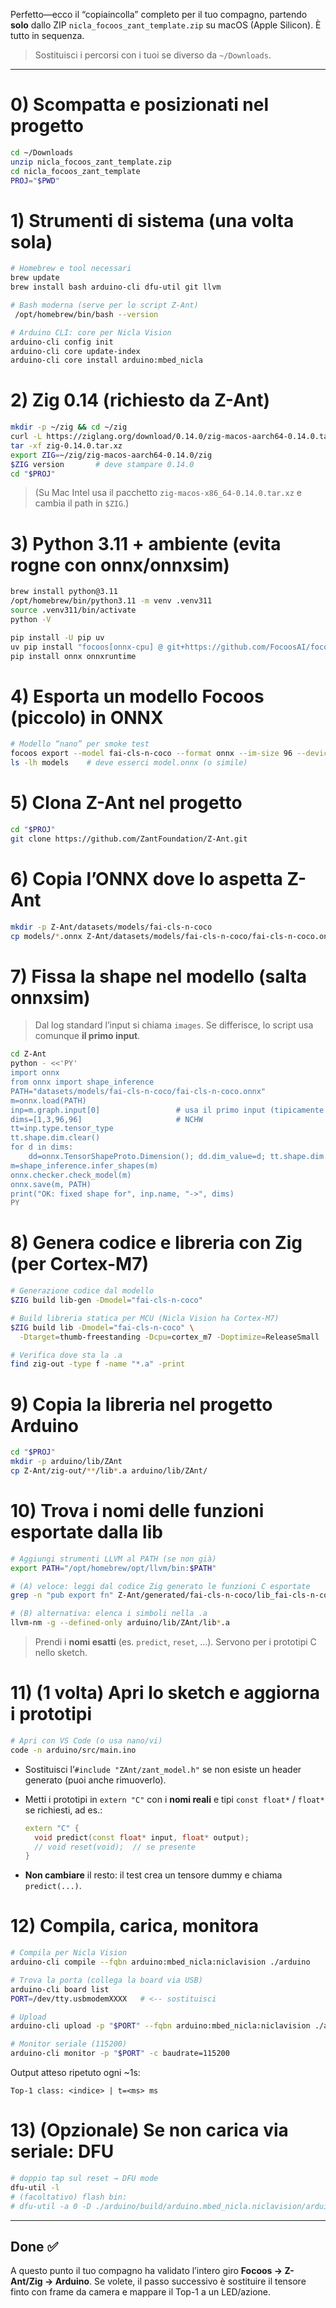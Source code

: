 Perfetto—ecco il “copiaincolla” completo per il tuo compagno, partendo **solo** dallo ZIP `nicla_focoos_zant_template.zip` su macOS (Apple Silicon). È tutto in sequenza.

> Sostituisci i percorsi con i tuoi se diverso da `~/Downloads`.

---

# 0) Scompatta e posizionati nel progetto

```bash
cd ~/Downloads
unzip nicla_focoos_zant_template.zip
cd nicla_focoos_zant_template
PROJ="$PWD"
```

# 1) Strumenti di sistema (una volta sola)

```bash
# Homebrew e tool necessari
brew update
brew install bash arduino-cli dfu-util git llvm

# Bash moderna (serve per lo script Z-Ant)
 /opt/homebrew/bin/bash --version

# Arduino CLI: core per Nicla Vision
arduino-cli config init
arduino-cli core update-index
arduino-cli core install arduino:mbed_nicla
```

# 2) Zig 0.14 (richiesto da Z-Ant)

```bash
mkdir -p ~/zig && cd ~/zig
curl -L https://ziglang.org/download/0.14.0/zig-macos-aarch64-0.14.0.tar.xz -o zig-0.14.0.tar.xz
tar -xf zig-0.14.0.tar.xz
export ZIG=~/zig/zig-macos-aarch64-0.14.0/zig
$ZIG version       # deve stampare 0.14.0
cd "$PROJ"
```

> (Su Mac Intel usa il pacchetto `zig-macos-x86_64-0.14.0.tar.xz` e cambia il path in `$ZIG`.)

# 3) Python 3.11 + ambiente (evita rogne con onnx/onnxsim)

```bash
brew install python@3.11
/opt/homebrew/bin/python3.11 -m venv .venv311
source .venv311/bin/activate
python -V

pip install -U pip uv
uv pip install "focoos[onnx-cpu] @ git+https://github.com/FocoosAI/focoos.git"
pip install onnx onnxruntime
```

# 4) Esporta un modello Focoos (piccolo) in ONNX

```bash
# Modello “nano” per smoke test
focoos export --model fai-cls-n-coco --format onnx --im-size 96 --device cpu --output-dir ./models
ls -lh models    # deve esserci model.onnx (o simile)
```

# 5) Clona Z-Ant nel progetto

```bash
cd "$PROJ"
git clone https://github.com/ZantFoundation/Z-Ant.git
```

# 6) Copia l’ONNX dove lo aspetta Z-Ant

```bash
mkdir -p Z-Ant/datasets/models/fai-cls-n-coco
cp models/*.onnx Z-Ant/datasets/models/fai-cls-n-coco/fai-cls-n-coco.onnx
```

# 7) **Fissa la shape** nel modello (salta onnxsim)

> Dal log standard l’input si chiama `images`. Se differisce, lo script usa comunque **il primo input**.

```bash
cd Z-Ant
python - <<'PY'
import onnx
from onnx import shape_inference
PATH="datasets/models/fai-cls-n-coco/fai-cls-n-coco.onnx"
m=onnx.load(PATH)
inp=m.graph.input[0]                 # usa il primo input (tipicamente 'images')
dims=[1,3,96,96]                     # NCHW
tt=inp.type.tensor_type
tt.shape.dim.clear()
for d in dims:
    dd=onnx.TensorShapeProto.Dimension(); dd.dim_value=d; tt.shape.dim.append(dd)
m=shape_inference.infer_shapes(m)
onnx.checker.check_model(m)
onnx.save(m, PATH)
print("OK: fixed shape for", inp.name, "->", dims)
PY
```

# 8) Genera **codice** e **libreria** con Zig (per Cortex-M7)

```bash
# Generazione codice dal modello
$ZIG build lib-gen -Dmodel="fai-cls-n-coco"

# Build libreria statica per MCU (Nicla Vision ha Cortex-M7)
$ZIG build lib -Dmodel="fai-cls-n-coco" \
  -Dtarget=thumb-freestanding -Dcpu=cortex_m7 -Doptimize=ReleaseSmall

# Verifica dove sta la .a
find zig-out -type f -name "*.a" -print
```

# 9) Copia la libreria nel progetto Arduino

```bash
cd "$PROJ"
mkdir -p arduino/lib/ZAnt
cp Z-Ant/zig-out/**/lib*.a arduino/lib/ZAnt/
```

# 10) Trova i **nomi delle funzioni** esportate dalla lib

```bash
# Aggiungi strumenti LLVM al PATH (se non già)
export PATH="/opt/homebrew/opt/llvm/bin:$PATH"

# (A) veloce: leggi dal codice Zig generato le funzioni C esportate
grep -n "pub export fn" Z-Ant/generated/fai-cls-n-coco/lib_fai-cls-n-coco.zig

# (B) alternativa: elenca i simboli nella .a
llvm-nm -g --defined-only arduino/lib/ZAnt/lib*.a
```

> Prendi i **nomi esatti** (es. `predict`, `reset`, …). Servono per i prototipi C nello sketch.

# 11) **(1 volta)** Apri lo sketch e aggiorna i prototipi

```bash
# Apri con VS Code (o usa nano/vi)
code -n arduino/src/main.ino
```

* Sostituisci l’`#include "ZAnt/zant_model.h"` se non esiste un header generato (puoi anche rimuoverlo).
* Metti i prototipi in `extern "C"` con i **nomi reali** e tipi `const float*` / `float*` se richiesti, ad es.:

  ```cpp
  extern "C" {
    void predict(const float* input, float* output);
    // void reset(void);  // se presente
  }
  ```
* **Non cambiare** il resto: il test crea un tensore dummy e chiama `predict(...)`.

# 12) Compila, carica, monitora

```bash
# Compila per Nicla Vision
arduino-cli compile --fqbn arduino:mbed_nicla:niclavision ./arduino

# Trova la porta (collega la board via USB)
arduino-cli board list
PORT=/dev/tty.usbmodemXXXX   # <-- sostituisci

# Upload
arduino-cli upload -p "$PORT" --fqbn arduino:mbed_nicla:niclavision ./arduino

# Monitor seriale (115200)
arduino-cli monitor -p "$PORT" -c baudrate=115200
```

Output atteso ripetuto ogni ~1s:

```
Top-1 class: <indice> | t=<ms> ms
```

# 13) (Opzionale) Se non carica via seriale: DFU

```bash
# doppio tap sul reset → DFU mode
dfu-util -l
# (facoltativo) flash bin:
# dfu-util -a 0 -D ./arduino/build/arduino.mbed_nicla.niclavision/arduino.ino.bin
```

---

## Done ✅

A questo punto il tuo compagno ha validato l’intero giro **Focoos → Z-Ant/Zig → Arduino**.
Se volete, il passo successivo è sostituire il tensore finto con frame da camera e mappare il Top-1 a un LED/azione.
